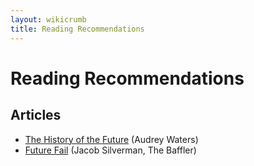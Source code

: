 ```yaml
---
layout: wikicrumb 
title: Reading Recommendations
---
```

# Reading Recommendations

## Articles

- [The History of the Future][1] (Audrey Waters)
- [Future Fail][2] (Jacob Silverman, The Baffler)




[1]:	http://hackeducation.com/2020/04/24/future
[2]:	[https://thebaffler.com/outbursts/future-fail-silverman]%0A